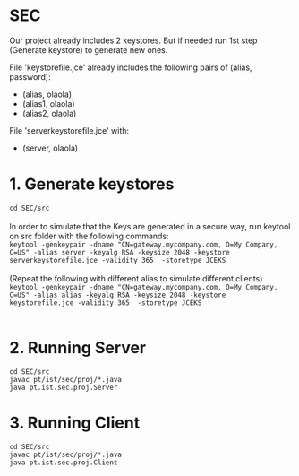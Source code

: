 # SEC

Our project already includes 2 keystores. But if needed run 1st step (Generate keystore) to generate new ones.


File 'keystorefile.jce' already includes the following pairs of (alias, password):
 - (alias, olaola)
 - (alias1, olaola)
 - (alias2, olaola)


File 'serverkeystorefile.jce' with:
 - (server, olaola)
 
 
# 1. Generate keystores 
`cd SEC/src` <br><br>
In order to simulate that the Keys are generated in a secure way, run keytool on src folder with the following commands:
<br>`keytool -genkeypair -dname "CN=gateway.mycompany.com, O=My Company, C=US" -alias server -keyalg RSA -keysize 2048 -keystore serverkeystorefile.jce -validity 365  -storetype JCEKS` <br><br>
(Repeat the following with different alias to simulate different clients)
<br>`keytool -genkeypair -dname "CN=gateway.mycompany.com, O=My Company, C=US" -alias alias -keyalg RSA -keysize 2048 -keystore keystorefile.jce -validity 365  -storetype JCEKS` <br><br>

# 2. Running Server
`cd SEC/src` <br>
`javac pt/ist/sec/proj/*.java` <br>
`java pt.ist.sec.proj.Server` <br>

# 3. Running Client
`cd SEC/src` <br>
`javac pt/ist/sec/proj/*.java` <br>
`java pt.ist.sec.proj.Client` <br>
